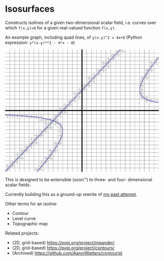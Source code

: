 # Isosurfaces

Constructs isolines of a given two-dimensional scalar field, i.e. curves over which `f(x,y)=0` for a given real-valued function `f(x,y)`.

An example graph, including quad lines, of `y(x-y)^2 = 4x+8` (Python expression: `y*(x-y)**2 - 4*x - 8`)

<img src="assets/demo.svg" alt="Demo with grid lines" height=400>


This is designed to be extensible (soon™) to three- and four- dimensional scalar fields.

Currently building this as a ground-up rewrite of [my past attempt](https://github.com/jared-hughes/iso_simplicial).

Other terms for an isoline:

- Contour
- Level curve
- Topographic map

Related projects:

- (2D, grid-based) https://pypi.org/project/meander/
- (2D, grid-based) https://pypi.org/project/contours/
- (Archived) https://github.com/AaronWatters/contourist
